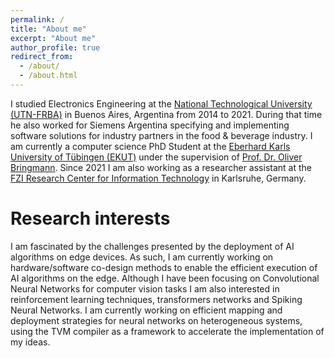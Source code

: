 ```yaml
---
permalink: /
title: "About me"
excerpt: "About me"
author_profile: true
redirect_from: 
  - /about/
  - /about.html
---
```


I studied Electronics Engineering at the [National Technological University (UTN-FRBA)](https://www.frba.utn.edu.ar/en/) in Buenos Aires, Argentina from 2014 to 2021. During that time he also worked for Siemens Argentina specifying and implementing software solutions for industry partners in the food & beverage industry. I am currently a computer science PhD Student at the [Eberhard Karls University of Tübingen (EKUT)](https://uni-tuebingen.de/) under the supervision of [Prof. Dr. Oliver Bringmann](https://www.embedded.uni-tuebingen.de/team/oliver-bringmann/). Since 2021 I am also working as a researcher assistant at the [FZI Research Center for Information Technology](https://www.fzi.de/) in Karlsruhe, Germany.

Research interests
======
I am fascinated by the challenges presented by the deployment of AI algorithms on edge devices. As such, I am currently working on hardware/software co-design methods to enable the efficient execution of AI algorithms on the edge. Although I have been focusing on Convolutional Neural Networks for computer vision tasks I am also interested in reinforcement learning techniques, transformers networks and Spiking Neural Networks. I am currently working on efficient mapping and deployment strategies for neural networks on heterogeneous systems, using the TVM compiler as a framework to accelerate the implementation of my ideas.
